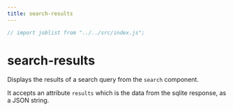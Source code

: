 ```yaml
---
title: search-results
---
```

```js
// import joblist from "../../src/index.js";
```

# search-results

Displays the results of a search query from the `search` component.

It accepts an attribute `results` which is the data from the sqlite
response, as a JSON string.
